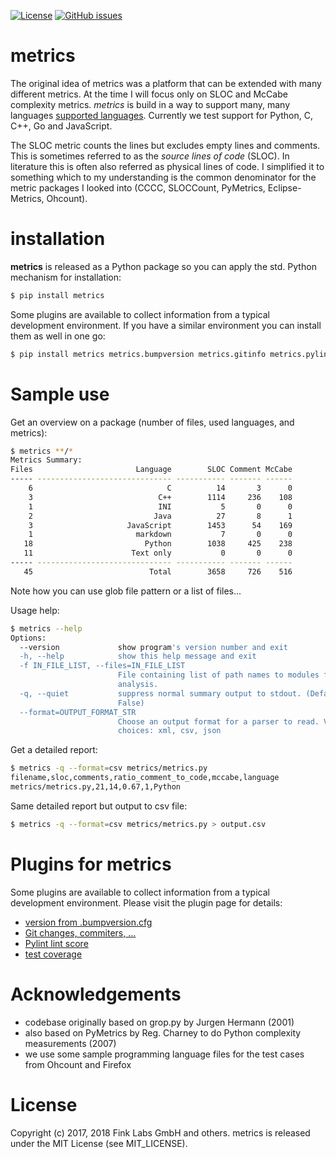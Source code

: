 [![License](http://img.shields.io/badge/license-MIT-yellowgreen.svg)](MIT_LICENSE)
[![GitHub issues](https://img.shields.io/github/issues/finklabs/metrics.svg?maxAge=2592000)](https://github.com/finklabs/metrics/issues)


# metrics

The original idea of metrics was a platform that can be extended with many different metrics. At the time I will focus only on SLOC and McCabe complexity metrics. *metrics* is build in a way to support many, many languages [supported languages](http://pygments.org/languages/). Currently we test support for Python, C, C++, Go and JavaScript.

The SLOC metric counts the lines but excludes empty lines and comments. This is sometimes referred to as the *source lines of code* (SLOC). In literature this is often also referred as physical lines of code. I simplified it to something which to my understanding is the common denominator for the metric packages I looked into  (CCCC, SLOCCount, PyMetrics, Eclipse-Metrics, Ohcount). 


# installation

**metrics** is released as a Python package so you can apply the std. Python 
mechanism for installation:

``` bash
$ pip install metrics
```

Some plugins are available to collect information from a typical development environment.
If you have a similar environment you can install them as well in one go:

``` bash
$ pip install metrics metrics.bumpversion metrics.gitinfo metrics.pylint metrics.pytest-cov
```


# Sample use

Get an overview on a package (number of files, used languages, and metrics):

``` bash
$ metrics **/*
Metrics Summary:
Files                       Language        SLOC Comment McCabe 
----- ------------------------------ ----------- ------- ------ 
    6                              C          14       3      0 
    3                            C++        1114     236    108 
    1                            INI           5       0      0 
    2                           Java          27       8      1 
    3                     JavaScript        1453      54    169 
    1                       markdown           7       0      0 
   18                         Python        1038     425    238 
   11                      Text only           0       0      0 
----- ------------------------------ ----------- ------- ------ 
   45                          Total        3658     726    516 
```

Note how you can use glob file pattern or a list of files...


Usage help:

``` bash
$ metrics --help
Options:
  --version             show program's version number and exit
  -h, --help            show this help message and exit
  -f IN_FILE_LIST, --files=IN_FILE_LIST
                        File containing list of path names to modules for
                        analysis.
  -q, --quiet           suppress normal summary output to stdout. (Default is
                        False)
  --format=OUTPUT_FORMAT_STR
                        Choose an output format for a parser to read. Valid
                        choices: xml, csv, json
```


Get a detailed report:

``` bash
$ metrics -q --format=csv metrics/metrics.py
filename,sloc,comments,ratio_comment_to_code,mccabe,language
metrics/metrics.py,21,14,0.67,1,Python
```


Same detailed report but output to csv file:

``` bash
$ metrics -q --format=csv metrics/metrics.py > output.csv
```


# Plugins for metrics

Some plugins are available to collect information from a typical development environment.
Please visit the plugin page for details:

* [version from .bumpversion.cfg](https://github.com/markfink/metrics.bumpversion)
* [Git changes, commiters, ...](https://github.com/markfink/metrics.gitinfo)
* [Pylint lint score](https://github.com/markfink/metrics.pylint)
* [test coverage](https://github.com/markfink/metrics.pytest-cov)


# Acknowledgements

* codebase originally based on grop.py by Jurgen Hermann (2001)
* also based on PyMetrics by Reg. Charney to do Python complexity measurements (2007)
* we use some sample programming language files for the test cases from Ohcount and Firefox


# License

Copyright (c) 2017, 2018 Fink Labs GmbH and others.
metrics is released under the MIT License (see MIT_LICENSE).

